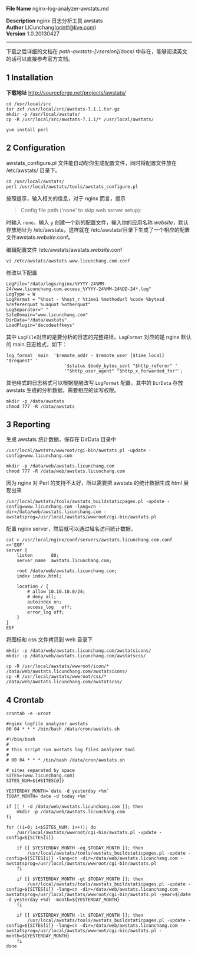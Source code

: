 **File Name** nginx-log-analyzer-awstats.md    

**Description** nginx 日志分析工具 awstats    
**Author** LiCunchang(printf@live.com)    
**Version** 1.0.20130427    

------

下载之后详细的文档在 _path-awstats-[vsersion]_/docs/ 中存在，能够阅读英文的话可以直接参考官方文档。

## 1 Installation

**下载地址** http://sourceforge.net/projects/awstats/

    cd /usr/local/src
    tar zxf /usr/local/src/awstats-7.1.1.tar.gz
    mkdir -p /usr/local/awstats/
    cp -R /usr/local/src/awstats-7.1.1/* /usr/local/awstats/

    yum install perl

## 2 Configuration

awstats_configure.pl 文件能自动帮你生成配置文件，同时将配置文件放在 /etc/awstats/ 目录下。

    cd /usr/local/awstats/
    perl /usr/local/awstats/tools/awstats_configure.pl

按照提示，输入相关的信息，对于 nginx 而言，提示

> Config file path ('none' to skip web server setup):

时输入 `none`，输入 `y` 创建一个新的配置文件，输入你的应用名称 _website_，默认存放地址为 /etc/awstats，这样就在 /etc/awstats/目录下生成了一个相应的配置文件awstats._website_.conf。

编辑配置文件 /etc/awstats/awstats._website_.conf

    vi /etc/awstats/awstats.www.licunchang.com.conf

修改以下配置

    LogFile="/data/logs/nginx/%YYYY-24%MM-24/www.licunchang.com.access_%YYYY-24%MM-24%DD-24*.log"
    LogType = W
    LogFormat = "%host - %host_r %time1 %methodurl %code %bytesd %refererquot %uaquot %otherquot"
    LogSeparator=" "
    SiteDomain="www.licunchang.com"
    DirData="/data/awstats"
    LoadPlugin="decodeutfkeys"

其中 `LogFile`对应的是要分析的日志的完整路径，`LogFormat` 对应的是 nginx 默认的 main 日志格式，如下：

    log_format  main  '$remote_addr - $remote_user [$time_local] "$request" '
                          '$status $body_bytes_sent "$http_referer" '
                          '"$http_user_agent" "$http_x_forwarded_for"';

其他格式的日志格式可以根据提醒改写 `LogFormat` 配置。其中的 `DirData` 存放 awstats 生成的分析数据，需要相应的读写权限。

    mkdir -p /data/awstats
    chmod 777 -R /data/awstats

## 3 Reporting

生成 awstats 统计数据，保存在 DirData 目录中

    /usr/local/awstats/wwwroot/cgi-bin/awstats.pl -update -config=www.licunchang.com

    mkdir -p /data/web/awstats.licunchang.com
    chmod 777 -R /data/web/awstats.licunchang.com

因为 nginx 对 Perl 的支持不太好，所以需要把 awstats 的统计数据生成 html 展现出来

    /usr/local/awstats/tools/awstats_buildstaticpages.pl -update -config=www.licunchang.com -lang=cn -dir=/data/web/awstats.licunchang.com -awstatsprog=/usr/local/awstats/wwwroot/cgi-bin/awstats.pl

配置 nginx server，然后就可以通过域名访问统计数据。

    cat > /usr/local/nginx/conf/servers/awstats.licunchang.com.conf <<'EOF'
    server {
        listen       80;
        server_name  awstats.licunchang.com;

        root /data/web/awstats.licunchang.com;
        index index.html;

        location / {
            # allow 10.10.10.0/24;
            # deny all;
            autoindex on;
            access_log   off;
            error_log off;
        }
    }
    EOF

将图标和 css 文件拷贝到 web 目录下

    mkdir -p /data/web/awstats.licunchang.com/awstatsicons/
    mkdir -p /data/web/awstats.licunchang.com/awstatscss/

    cp -R /usr/local/awstats/wwwroot/icon/* /data/web/awstats.licunchang.com/awstatsicons/
    cp -R /usr/local/awstats/wwwroot/css/* /data/web/awstats.licunchang.com/awstatscss/

## 4 Crontab

    crontab -e -uroot

    #nginx logfile analyzer awstats
    00 04 * * * /bin/bash /data/cron/awstats.sh

    #!/bin/bash
    #
    # this script run awstats log files analyzer tool
    #
    # 00 04 * * * /bin/bash /data/cron/awstats.sh

    # sites separated by space
    SITES=(www.licunchang.com)
    SITES_NUM=${#SITES[@]}

    YESTERDAY_MONTH=`date -d yesterday +%m`
    TODAY_MONTH=`date -d today +%m`

    if [[ ! -d /data/web/awstats.licunchang.com ]]; then
        mkdir -p /data/web/awstats.licunchang.com
    fi

    for ((i=0; i<$SITES_NUM; i++)); do
        /usr/local/awstats/wwwroot/cgi-bin/awstats.pl -update -config=${SITES[i]}

        if [[ $YESTERDAY_MONTH -eq $TODAY_MONTH ]]; then
            /usr/local/awstats/tools/awstats_buildstaticpages.pl -update -config=${SITES[i]} -lang=cn -dir=/data/web/awstats.licunchang.com -awstatsprog=/usr/local/awstats/wwwroot/cgi-bin/awstats.pl
        fi

        if [[ $YESTERDAY_MONTH -gt $TODAY_MONTH ]]; then
            /usr/local/awstats/tools/awstats_buildstaticpages.pl -update -config=${SITES[i]} -lang=cn -dir=/data/web/awstats.licunchang.com -awstatsprog=/usr/local/awstats/wwwroot/cgi-bin/awstats.pl -year=$(date -d yesterday +%d) -month=${YESTERDAY_MONTH}
        fi

        if [[ $YESTERDAY_MONTH -lt $TODAY_MONTH ]]; then
            /usr/local/awstats/tools/awstats_buildstaticpages.pl -update -config=${SITES[i]} -lang=cn -dir=/data/web/awstats.licunchang.com -awstatsprog=/usr/local/awstats/wwwroot/cgi-bin/awstats.pl -month=${YESTERDAY_MONTH}
        fi
    done